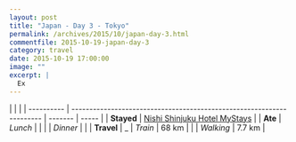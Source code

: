 ```yaml
---
layout: post
title: "Japan - Day 3 - Tokyo"
permalink: /archives/2015/10/japan-day-3.html
commentfile: 2015-10-19-japan-day-3
category: travel
date: 2015-10-19 17:00:00
image: ""
excerpt: |
  Ex
---
```


|            |                                                                       |
| ---------- | --------------------------------------------------------------------- | ------- | ----- |
| **Stayed** | [Nishi Shinjuku Hotel MyStays](https://goo.gl/maps/yZJZ8JhMc4kxGW3T8) |
| **Ate**    | _Lunch_                                                               |         |
|            | _Dinner_                                                              |         |
| **Travel** | \_                                                                    | _Train_ | 68 km |
|            | _Walking_                                                             | 7.7 km  |
